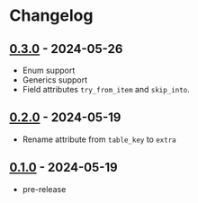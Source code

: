# Changelog

## [0.3.0][] - 2024-05-26

- Enum support
- Generics support
- Field attributes `try_from_item` and `skip_into`.

## [0.2.0][] - 2024-05-19

- Rename attribute from `table_key` to `extra`

## [0.1.0][] - 2024-05-19

- pre-release

[0.3.0]: https://github.com/kaicoh/dynamodel/releases/v0.3.0
[0.2.0]: https://github.com/kaicoh/dynamodel/releases/v0.2.0
[0.1.0]: https://github.com/kaicoh/dynamodel/releases/v0.1.0
